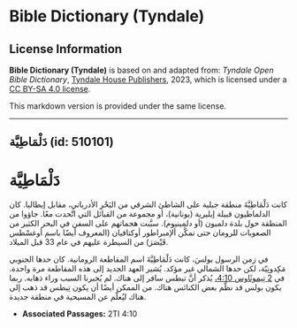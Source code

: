 # Bible Dictionary (Tyndale)

## License Information

**Bible Dictionary (Tyndale)** is based on and adapted from: _Tyndale Open Bible Dictionary_, [Tyndale House Publishers](https://tyndaleopenresources.com/), 2023, which is licensed under a [CC BY-SA 4.0 license](https://creativecommons.org/licenses/by-sa/4.0/legalcode.en).

This markdown version is provided under the same license.



--------------------------------

## دَلْمَاطِيَّة (id: 510101)

دَلْمَاطِيَّة
=============

كانت دَلْمَاطِيَّةَ منطقة جبلية على الشاطئ الشرقي من البَحْرِ الأدرياتي، مقابل إيطاليا. كان الدلماطيون قبيلة إيليرية (يونانية)، أو مجموعة من القبائل التي اتَّحدت معًا. جاؤوا من المنطقة حول بلدة دلميون (أو دلمينيوم). سبَّبت هجماتهم على السفن في البحر الكثير من الصعوبات للرومان حتى تمكَّن ألإمبراطور أوكتافيان (المعروف أيضًا باسم أوغسْطس قَيْصَرَ) من السيطرة عليهم في عام 33 قبل الميلاد.

في زمن الرسول بولسَ، كانت دَلْمَاطِيَّةَ اسم المقاطعة الرومانية. كان حدها الجنوبي مَكِدونِيّة، لكن حدها الشمالي غير مؤكد. يُشير العهد الجديد إلى هذه المقاطعة مرة واحدة. في [2 تِيموثَاوس 4:10،](https://ref.ly/2Tim4:10) يُذكر أنَّ تيطس سافر إلى هناك. لم يُخبرنا السبب وراء ذهابه. ربما يكون بولس قد نظَّم بعض الكنائس هناك. من الممكن أيضًا أن يكون تِيطس قد ذهب إلى هناك ليُعلّم عن المسيحية في منطقة جديدة.

* **Associated Passages:** 2TI 4:10


